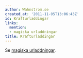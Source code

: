 ```yaml
---
author: Wahnstrom.se
created_at: '2011-11-05T13:06:43Z'
id: Krafturladdingar
links:
  mention:
  - magiska urladdningar
title: Krafturladdingar
---
```


Se [magiska urladdningar].

  [magiska urladdningar]: magiska_urladdningar